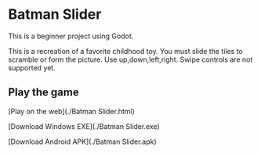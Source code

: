 # Batman Slider

This is a beginner project using Godot. 

This is a recreation of a favorite childhood toy. You must slide the tiles to scramble or form the picture. 
Use up,down,left,right. Swipe controls are not supported yet.

## Play the game

[Play on the web](./Batman Slider.html)

[Download Windows EXE](./Batman Slider.exe)

[Download Android APK](./Batman Slider.apk)
